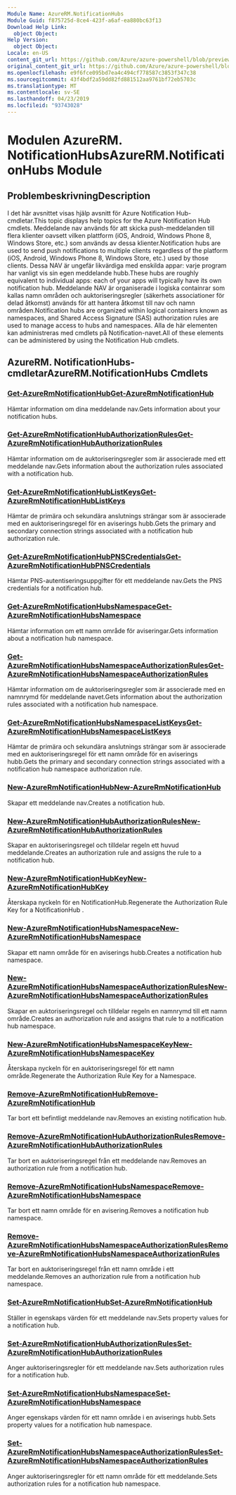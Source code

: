 ```yaml
---
Module Name: AzureRM.NotificationHubs
Module Guid: f875725d-8ce4-423f-a6af-ea880bc63f13
Download Help Link:
  object Object: 
Help Version:
  object Object: 
Locale: en-US
content_git_url: https://github.com/Azure/azure-powershell/blob/preview/src/ResourceManager/NotificationHubs/Commands.NotificationHubs/help/AzureRM.NotificationHubs.md
original_content_git_url: https://github.com/Azure/azure-powershell/blob/preview/src/ResourceManager/NotificationHubs/Commands.NotificationHubs/help/AzureRM.NotificationHubs.md
ms.openlocfilehash: e9f6fce095bd7ea4c494cf778587c3853f347c38
ms.sourcegitcommit: 43f4bdf2a59dd82fd881512aa9761bf72eb5703c
ms.translationtype: MT
ms.contentlocale: sv-SE
ms.lasthandoff: 04/23/2019
ms.locfileid: "93743028"
---
```

# <span data-ttu-id="f12b5-101">Modulen AzureRM. NotificationHubs</span><span class="sxs-lookup"><span data-stu-id="f12b5-101">AzureRM.NotificationHubs Module</span></span>
## <span data-ttu-id="f12b5-102">Problembeskrivning</span><span class="sxs-lookup"><span data-stu-id="f12b5-102">Description</span></span>
<span data-ttu-id="f12b5-103">I det här avsnittet visas hjälp avsnitt för Azure Notification Hub-cmdletar.</span><span class="sxs-lookup"><span data-stu-id="f12b5-103">This topic displays help topics for the Azure Notification Hub cmdlets.</span></span> <span data-ttu-id="f12b5-104">Meddelande nav används för att skicka push-meddelanden till flera klienter oavsett vilken plattform (iOS, Android, Windows Phone 8, Windows Store, etc.) som används av dessa klienter.</span><span class="sxs-lookup"><span data-stu-id="f12b5-104">Notification hubs are used to send push notifications to multiple clients regardless of the platform (iOS, Android, Windows Phone 8, Windows Store, etc.) used by those clients.</span></span> <span data-ttu-id="f12b5-105">Dessa NAV är ungefär likvärdiga med enskilda appar: varje program har vanligt vis sin egen meddelande hubb.</span><span class="sxs-lookup"><span data-stu-id="f12b5-105">These hubs are roughly equivalent to individual apps: each of your apps will typically have its own notification hub.</span></span> <span data-ttu-id="f12b5-106">Meddelande NAV är organiserade i logiska containrar som kallas namn områden och auktoriseringsregler (säkerhets associationer för delad åtkomst) används för att hantera åtkomst till nav och namn områden.</span><span class="sxs-lookup"><span data-stu-id="f12b5-106">Notification hubs are organized within logical containers known as namespaces, and Shared Access Signature (SAS) authorization rules are used to manage access to hubs and namespaces.</span></span> <span data-ttu-id="f12b5-107">Alla de här elementen kan administreras med cmdlets på Notification-navet.</span><span class="sxs-lookup"><span data-stu-id="f12b5-107">All of these elements can be administered by using the Notification Hub cmdlets.</span></span>

## <span data-ttu-id="f12b5-108">AzureRM. NotificationHubs-cmdletar</span><span class="sxs-lookup"><span data-stu-id="f12b5-108">AzureRM.NotificationHubs Cmdlets</span></span>
### [<span data-ttu-id="f12b5-109">Get-AzureRmNotificationHub</span><span class="sxs-lookup"><span data-stu-id="f12b5-109">Get-AzureRmNotificationHub</span></span>](Get-AzureRmNotificationHub.md)
<span data-ttu-id="f12b5-110">Hämtar information om dina meddelande nav.</span><span class="sxs-lookup"><span data-stu-id="f12b5-110">Gets information about your notification hubs.</span></span>

### [<span data-ttu-id="f12b5-111">Get-AzureRmNotificationHubAuthorizationRules</span><span class="sxs-lookup"><span data-stu-id="f12b5-111">Get-AzureRmNotificationHubAuthorizationRules</span></span>](Get-AzureRmNotificationHubAuthorizationRules.md)
<span data-ttu-id="f12b5-112">Hämtar information om de auktoriseringsregler som är associerade med ett meddelande nav.</span><span class="sxs-lookup"><span data-stu-id="f12b5-112">Gets information about the authorization rules associated with a notification hub.</span></span>

### [<span data-ttu-id="f12b5-113">Get-AzureRmNotificationHubListKeys</span><span class="sxs-lookup"><span data-stu-id="f12b5-113">Get-AzureRmNotificationHubListKeys</span></span>](Get-AzureRmNotificationHubListKeys.md)
<span data-ttu-id="f12b5-114">Hämtar de primära och sekundära anslutnings strängar som är associerade med en auktoriseringsregel för en aviserings hubb.</span><span class="sxs-lookup"><span data-stu-id="f12b5-114">Gets the primary and secondary connection strings associated with a notification hub authorization rule.</span></span>

### [<span data-ttu-id="f12b5-115">Get-AzureRmNotificationHubPNSCredentials</span><span class="sxs-lookup"><span data-stu-id="f12b5-115">Get-AzureRmNotificationHubPNSCredentials</span></span>](Get-AzureRmNotificationHubPNSCredentials.md)
<span data-ttu-id="f12b5-116">Hämtar PNS-autentiseringsuppgifter för ett meddelande nav.</span><span class="sxs-lookup"><span data-stu-id="f12b5-116">Gets the PNS credentials for a notification hub.</span></span>

### [<span data-ttu-id="f12b5-117">Get-AzureRmNotificationHubsNamespace</span><span class="sxs-lookup"><span data-stu-id="f12b5-117">Get-AzureRmNotificationHubsNamespace</span></span>](Get-AzureRmNotificationHubsNamespace.md)
<span data-ttu-id="f12b5-118">Hämtar information om ett namn område för aviseringar.</span><span class="sxs-lookup"><span data-stu-id="f12b5-118">Gets information about a notification hub namespace.</span></span>

### [<span data-ttu-id="f12b5-119">Get-AzureRmNotificationHubsNamespaceAuthorizationRules</span><span class="sxs-lookup"><span data-stu-id="f12b5-119">Get-AzureRmNotificationHubsNamespaceAuthorizationRules</span></span>](Get-AzureRmNotificationHubsNamespaceAuthorizationRules.md)
<span data-ttu-id="f12b5-120">Hämtar information om de auktoriseringsregler som är associerade med en namnrymd för meddelande navet.</span><span class="sxs-lookup"><span data-stu-id="f12b5-120">Gets information about the authorization rules associated with a notification hub namespace.</span></span>

### [<span data-ttu-id="f12b5-121">Get-AzureRmNotificationHubsNamespaceListKeys</span><span class="sxs-lookup"><span data-stu-id="f12b5-121">Get-AzureRmNotificationHubsNamespaceListKeys</span></span>](Get-AzureRmNotificationHubsNamespaceListKeys.md)
<span data-ttu-id="f12b5-122">Hämtar de primära och sekundära anslutnings strängar som är associerade med en auktoriseringsregel för ett namn område för en aviserings hubb.</span><span class="sxs-lookup"><span data-stu-id="f12b5-122">Gets the primary and secondary connection strings associated with a notification hub namespace authorization rule.</span></span>

### [<span data-ttu-id="f12b5-123">New-AzureRmNotificationHub</span><span class="sxs-lookup"><span data-stu-id="f12b5-123">New-AzureRmNotificationHub</span></span>](New-AzureRmNotificationHub.md)
<span data-ttu-id="f12b5-124">Skapar ett meddelande nav.</span><span class="sxs-lookup"><span data-stu-id="f12b5-124">Creates a notification hub.</span></span>

### [<span data-ttu-id="f12b5-125">New-AzureRmNotificationHubAuthorizationRules</span><span class="sxs-lookup"><span data-stu-id="f12b5-125">New-AzureRmNotificationHubAuthorizationRules</span></span>](New-AzureRmNotificationHubAuthorizationRules.md)
<span data-ttu-id="f12b5-126">Skapar en auktoriseringsregel och tilldelar regeln ett huvud meddelande.</span><span class="sxs-lookup"><span data-stu-id="f12b5-126">Creates an authorization rule and assigns the rule to a notification hub.</span></span>

### [<span data-ttu-id="f12b5-127">New-AzureRmNotificationHubKey</span><span class="sxs-lookup"><span data-stu-id="f12b5-127">New-AzureRmNotificationHubKey</span></span>](New-AzureRmNotificationHubKey.md)
<span data-ttu-id="f12b5-128">Återskapa nyckeln för en NotificationHub.</span><span class="sxs-lookup"><span data-stu-id="f12b5-128">Regenerate the Authorization Rule Key for a NotificationHub .</span></span>

### [<span data-ttu-id="f12b5-129">New-AzureRmNotificationHubsNamespace</span><span class="sxs-lookup"><span data-stu-id="f12b5-129">New-AzureRmNotificationHubsNamespace</span></span>](New-AzureRmNotificationHubsNamespace.md)
<span data-ttu-id="f12b5-130">Skapar ett namn område för en aviserings hubb.</span><span class="sxs-lookup"><span data-stu-id="f12b5-130">Creates a notification hub namespace.</span></span>

### [<span data-ttu-id="f12b5-131">New-AzureRmNotificationHubsNamespaceAuthorizationRules</span><span class="sxs-lookup"><span data-stu-id="f12b5-131">New-AzureRmNotificationHubsNamespaceAuthorizationRules</span></span>](New-AzureRmNotificationHubsNamespaceAuthorizationRules.md)
<span data-ttu-id="f12b5-132">Skapar en auktoriseringsregel och tilldelar regeln en namnrymd till ett namn område.</span><span class="sxs-lookup"><span data-stu-id="f12b5-132">Creates an authorization rule and assigns that rule to a notification hub namespace.</span></span>

### [<span data-ttu-id="f12b5-133">New-AzureRmNotificationHubsNamespaceKey</span><span class="sxs-lookup"><span data-stu-id="f12b5-133">New-AzureRmNotificationHubsNamespaceKey</span></span>](New-AzureRmNotificationHubsNamespaceKey.md)
<span data-ttu-id="f12b5-134">Återskapa nyckeln för en auktoriseringsregel för ett namn område.</span><span class="sxs-lookup"><span data-stu-id="f12b5-134">Regenerate the Authorization Rule Key for a Namespace.</span></span>

### [<span data-ttu-id="f12b5-135">Remove-AzureRmNotificationHub</span><span class="sxs-lookup"><span data-stu-id="f12b5-135">Remove-AzureRmNotificationHub</span></span>](Remove-AzureRmNotificationHub.md)
<span data-ttu-id="f12b5-136">Tar bort ett befintligt meddelande nav.</span><span class="sxs-lookup"><span data-stu-id="f12b5-136">Removes an existing notification hub.</span></span>

### [<span data-ttu-id="f12b5-137">Remove-AzureRmNotificationHubAuthorizationRules</span><span class="sxs-lookup"><span data-stu-id="f12b5-137">Remove-AzureRmNotificationHubAuthorizationRules</span></span>](Remove-AzureRmNotificationHubAuthorizationRules.md)
<span data-ttu-id="f12b5-138">Tar bort en auktoriseringsregel från ett meddelande nav.</span><span class="sxs-lookup"><span data-stu-id="f12b5-138">Removes an authorization rule from a notification hub.</span></span>

### [<span data-ttu-id="f12b5-139">Remove-AzureRmNotificationHubsNamespace</span><span class="sxs-lookup"><span data-stu-id="f12b5-139">Remove-AzureRmNotificationHubsNamespace</span></span>](Remove-AzureRmNotificationHubsNamespace.md)
<span data-ttu-id="f12b5-140">Tar bort ett namn område för en avisering.</span><span class="sxs-lookup"><span data-stu-id="f12b5-140">Removes a notification hub namespace.</span></span>

### [<span data-ttu-id="f12b5-141">Remove-AzureRmNotificationHubsNamespaceAuthorizationRules</span><span class="sxs-lookup"><span data-stu-id="f12b5-141">Remove-AzureRmNotificationHubsNamespaceAuthorizationRules</span></span>](Remove-AzureRmNotificationHubsNamespaceAuthorizationRules.md)
<span data-ttu-id="f12b5-142">Tar bort en auktoriseringsregel från ett namn område i ett meddelande.</span><span class="sxs-lookup"><span data-stu-id="f12b5-142">Removes an authorization rule from a notification hub namespace.</span></span>

### [<span data-ttu-id="f12b5-143">Set-AzureRmNotificationHub</span><span class="sxs-lookup"><span data-stu-id="f12b5-143">Set-AzureRmNotificationHub</span></span>](Set-AzureRmNotificationHub.md)
<span data-ttu-id="f12b5-144">Ställer in egenskaps värden för ett meddelande nav.</span><span class="sxs-lookup"><span data-stu-id="f12b5-144">Sets property values for a notification hub.</span></span>

### [<span data-ttu-id="f12b5-145">Set-AzureRmNotificationHubAuthorizationRules</span><span class="sxs-lookup"><span data-stu-id="f12b5-145">Set-AzureRmNotificationHubAuthorizationRules</span></span>](Set-AzureRmNotificationHubAuthorizationRules.md)
<span data-ttu-id="f12b5-146">Anger auktoriseringsregler för ett meddelande nav.</span><span class="sxs-lookup"><span data-stu-id="f12b5-146">Sets authorization rules for a notification hub.</span></span>

### [<span data-ttu-id="f12b5-147">Set-AzureRmNotificationHubsNamespace</span><span class="sxs-lookup"><span data-stu-id="f12b5-147">Set-AzureRmNotificationHubsNamespace</span></span>](Set-AzureRmNotificationHubsNamespace.md)
<span data-ttu-id="f12b5-148">Anger egenskaps värden för ett namn område i en aviserings hubb.</span><span class="sxs-lookup"><span data-stu-id="f12b5-148">Sets property values for a notification hub namespace.</span></span>

### [<span data-ttu-id="f12b5-149">Set-AzureRmNotificationHubsNamespaceAuthorizationRules</span><span class="sxs-lookup"><span data-stu-id="f12b5-149">Set-AzureRmNotificationHubsNamespaceAuthorizationRules</span></span>](Set-AzureRmNotificationHubsNamespaceAuthorizationRules.md)
<span data-ttu-id="f12b5-150">Anger auktoriseringsregler för ett namn område för ett meddelande.</span><span class="sxs-lookup"><span data-stu-id="f12b5-150">Sets authorization rules for a notification hub namespace.</span></span>

